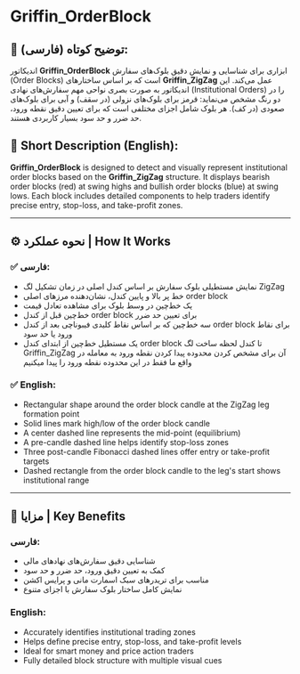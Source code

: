 
# Griffin_OrderBlock

## 📌 توضیح کوتاه (فارسی):
اندیکاتور **Griffin_OrderBlock** ابزاری برای شناسایی و نمایش دقیق بلوک‌های سفارش (Order Blocks) است که بر اساس ساختارهای **Griffin_ZigZag** عمل می‌کند. این اندیکاتور به صورت بصری نواحی مهم سفارش‌های نهادی (Institutional Orders) را در دو رنگ مشخص می‌نماید: قرمز برای بلوک‌های نزولی (در سقف) و آبی برای بلوک‌های صعودی (در کف). هر بلوک شامل اجزای مختلفی است که برای تعیین دقیق نقطه ورود، حد ضرر و حد سود بسیار کاربردی هستند.

## 📌 Short Description (English):
**Griffin_OrderBlock** is designed to detect and visually represent institutional order blocks based on the **Griffin_ZigZag** structure. It displays bearish order blocks (red) at swing highs and bullish order blocks (blue) at swing lows. Each block includes detailed components to help traders identify precise entry, stop-loss, and take-profit zones.

---

## ⚙️ نحوه عملکرد | How It Works

### ✅ فارسی:
- نمایش مستطیلی بلوک سفارش بر اساس کندل اصلی در زمان تشکیل لگ ZigZag
- خط پر بالا و پایین کندل، نشان‌دهنده مرزهای اصلی order block
- یک خط‌چین در وسط بلوک برای مشاهده تعادل قیمت
- خط‌چین قبل از کندل order block برای تعیین حد ضرر
- سه خط‌چین که بر اساس نقاط کلیدی فیبوناچی بعد از کندل order block برای نقاط ورود یا حد سود
- یک مستطیل خط‌چین از ابتدای کندل order block تا کندل لحظه ساخت لگ Griffin_ZigZag آن برای مشخص کردن محدوده پیدا کردن نقطه ورود به معامله در واقع ما فقط در این محدوده نقطه ورود را پیدا میکنیم

### ✅ English:
- Rectangular shape around the order block candle at the ZigZag leg formation point
- Solid lines mark high/low of the order block candle
- A center dashed line represents the mid-point (equilibrium)
- A pre-candle dashed line helps identify stop-loss zones
- Three post-candle Fibonacci dashed lines offer entry or take-profit targets
- Dashed rectangle from the order block candle to the leg's start shows institutional range

---

## 🌟 مزایا | Key Benefits

### فارسی:
- شناسایی دقیق سفارش‌های نهادهای مالی
- کمک به تعیین دقیق ورود، حد ضرر و حد سود
- مناسب برای تریدرهای سبک اسمارت مانی و پرایس اکشن
- نمایش کامل ساختار بلوک سفارش با اجزای متنوع

### English:
- Accurately identifies institutional trading zones
- Helps define precise entry, stop-loss, and take-profit levels
- Ideal for smart money and price action traders
- Fully detailed block structure with multiple visual cues
